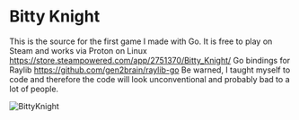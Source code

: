 # Bitty Knight
This is the source for the first game I made with Go.
It is free to play on Steam and works via Proton on Linux https://store.steampowered.com/app/2751370/Bitty_Knight/ 
Go bindings for Raylib https://github.com/gen2brain/raylib-go
Be warned, I taught myself to code and therefore the code will look unconventional and probably bad to a lot of people.

![BittyKnight](https://github.com/unklnik/bitty_knight/assets/146096950/4002d693-7b09-4933-99e6-268167c4c78c)


